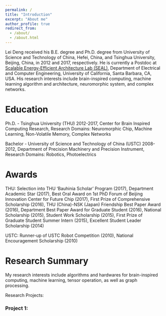 ```yaml
---
permalink: /
title: "Introduction"
excerpt: "About me"
author_profile: true
redirect_from: 
  - /about/
  - /about.html
---
```


Lei Deng received his B.E. degree and Ph.D. degree from University of Science and Technology of China, Hefei, China, and Tsinghua University, Beijing, China, in 2012 and 2017, respectively. He is currently a Postdoc at [Scalable Energy-Efficient Architecture Lab (SEAL)](https://seal.ece.ucsb.edu/), Department of Electrical and Computer Engineering, University of California, Santa Barbara, CA, USA. His research interests include brain-inspired computing, machine learning algorithm and architecture, neuromorphic system, and complex networks.

Education
======
Ph.D. - Tsinghua University (THU) 2012-2017, Center for Brain Inspired Computing Research, Research Domains: Neuromorphic Chip, Machine Learning, Non-Volatile Memory, Complex Networks

Bachelor - University of Science and Technology of China (USTC) 2008-2012, Department of Precision Machinery and Precision Instrument, Research Domains: Robotics, Photoelectrics

Awards
======
THU: Selection into THU ‘Bauhinia Scholar’ Program (2017), Department Academic Star (2017), Best Oral Award on 1st PhD Forum of Beijing Innovation Center for Future Chip (2017), First Prize of Comprehensive Scholarship (2016), THU (China)-NSK (Japan) Friendship Best Paper Award (2016), Department Best Paper Award for Graduate Student (2016), National Scholarship (2015), Student Work Scholarship (2015), First Prize of Graduate Student Summer Intern (2015), Excellent Student Leader Scholarship (2014)    

USTC: Runner-up of USTC Robot Competition (2010), National Encouragement Scholarship (2010)

Research Summary
======
My research interests include algorithms and hardwares for brain-inspired computing, machine learning, tensor operation, as well as graph processing.

Research Projects:

### Project 1: 


